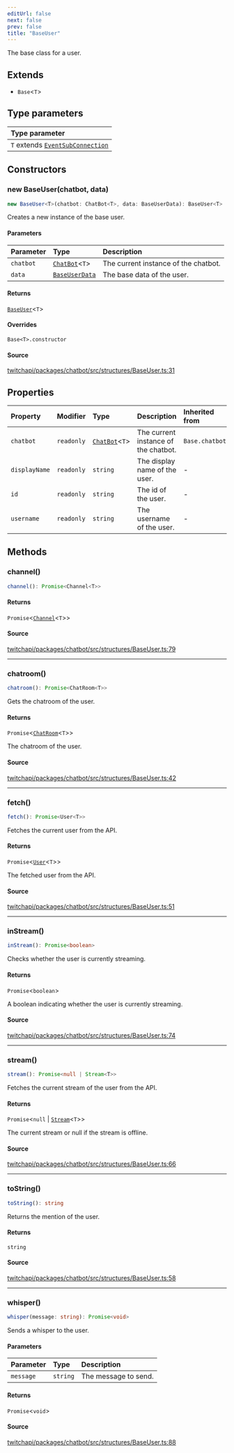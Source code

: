 ```yaml
---
editUrl: false
next: false
prev: false
title: "BaseUser"
---
```


The base class for a user.

## Extends

- `Base`\<`T`\>

## Type parameters

| Type parameter |
| :------ |
| `T` extends [`EventSubConnection`](/api/chatbot/enumerations/eventsubconnection/) |

## Constructors

### new BaseUser(chatbot, data)

```ts
new BaseUser<T>(chatbot: ChatBot<T>, data: BaseUserData): BaseUser<T>
```

Creates a new instance of the base user.

#### Parameters

| Parameter | Type | Description |
| :------ | :------ | :------ |
| `chatbot` | [`ChatBot`](/api/chatbot/classes/chatbot/)\<`T`\> | The current instance of the chatbot. |
| `data` | [`BaseUserData`](/api/chatbot/interfaces/baseuserdata/) | The base data of the user. |

#### Returns

[`BaseUser`](/api/chatbot/classes/baseuser/)\<`T`\>

#### Overrides

`Base<T>.constructor`

#### Source

[twitchapi/packages/chatbot/src/structures/BaseUser.ts:31](https://github.com/pablornc/twitchapi//blob/8695acad106a836c1f0fc4c57a113f17adce41f0/packages/chatbot/src/structures/BaseUser.ts#L31)

## Properties

| Property | Modifier | Type | Description | Inherited from |
| :------ | :------ | :------ | :------ | :------ |
| `chatbot` | `readonly` | [`ChatBot`](/api/chatbot/classes/chatbot/)\<`T`\> | The current instance of the chatbot. | `Base.chatbot` |
| `displayName` | `readonly` | `string` | The display name of the user. | - |
| `id` | `readonly` | `string` | The id of the user. | - |
| `username` | `readonly` | `string` | The username of the user. | - |

## Methods

### channel()

```ts
channel(): Promise<Channel<T>>
```

#### Returns

`Promise`\<[`Channel`](/api/chatbot/classes/channel/)\<`T`\>\>

#### Source

[twitchapi/packages/chatbot/src/structures/BaseUser.ts:79](https://github.com/pablornc/twitchapi//blob/8695acad106a836c1f0fc4c57a113f17adce41f0/packages/chatbot/src/structures/BaseUser.ts#L79)

***

### chatroom()

```ts
chatroom(): Promise<ChatRoom<T>>
```

Gets the chatroom of the user.

#### Returns

`Promise`\<[`ChatRoom`](/api/chatbot/classes/chatroom/)\<`T`\>\>

The chatroom of the user.

#### Source

[twitchapi/packages/chatbot/src/structures/BaseUser.ts:42](https://github.com/pablornc/twitchapi//blob/8695acad106a836c1f0fc4c57a113f17adce41f0/packages/chatbot/src/structures/BaseUser.ts#L42)

***

### fetch()

```ts
fetch(): Promise<User<T>>
```

Fetches the current user from the API.

#### Returns

`Promise`\<[`User`](/api/chatbot/classes/user/)\<`T`\>\>

The fetched user from the API.

#### Source

[twitchapi/packages/chatbot/src/structures/BaseUser.ts:51](https://github.com/pablornc/twitchapi//blob/8695acad106a836c1f0fc4c57a113f17adce41f0/packages/chatbot/src/structures/BaseUser.ts#L51)

***

### inStream()

```ts
inStream(): Promise<boolean>
```

Checks whether the user is currently streaming.

#### Returns

`Promise`\<`boolean`\>

A boolean indicating whether the user is currently streaming.

#### Source

[twitchapi/packages/chatbot/src/structures/BaseUser.ts:74](https://github.com/pablornc/twitchapi//blob/8695acad106a836c1f0fc4c57a113f17adce41f0/packages/chatbot/src/structures/BaseUser.ts#L74)

***

### stream()

```ts
stream(): Promise<null | Stream<T>>
```

Fetches the current stream of the user from the API.

#### Returns

`Promise`\<`null` \| [`Stream`](/api/chatbot/classes/stream/)\<`T`\>\>

The current stream or null if the stream is offline.

#### Source

[twitchapi/packages/chatbot/src/structures/BaseUser.ts:66](https://github.com/pablornc/twitchapi//blob/8695acad106a836c1f0fc4c57a113f17adce41f0/packages/chatbot/src/structures/BaseUser.ts#L66)

***

### toString()

```ts
toString(): string
```

Returns the mention of the user.

#### Returns

`string`

#### Source

[twitchapi/packages/chatbot/src/structures/BaseUser.ts:58](https://github.com/pablornc/twitchapi//blob/8695acad106a836c1f0fc4c57a113f17adce41f0/packages/chatbot/src/structures/BaseUser.ts#L58)

***

### whisper()

```ts
whisper(message: string): Promise<void>
```

Sends a whisper to the user.

#### Parameters

| Parameter | Type | Description |
| :------ | :------ | :------ |
| `message` | `string` | The message to send. |

#### Returns

`Promise`\<`void`\>

#### Source

[twitchapi/packages/chatbot/src/structures/BaseUser.ts:88](https://github.com/pablornc/twitchapi//blob/8695acad106a836c1f0fc4c57a113f17adce41f0/packages/chatbot/src/structures/BaseUser.ts#L88)

